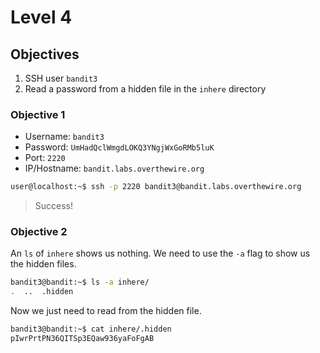 # Level 4

## Objectives

1. SSH user `bandit3`
2. Read a password from a hidden file in the `inhere` directory

### Objective 1

* Username: `bandit3`
* Password: `UmHadQclWmgdLOKQ3YNgjWxGoRMb5luK`
* Port: `2220`  
* IP/Hostname: `bandit.labs.overthewire.org`

```sh
user@localhost:~$ ssh -p 2220 bandit3@bandit.labs.overthewire.org
```

> Success!

### Objective 2

An `ls` of `inhere` shows us nothing. We need to use the `-a` flag to show us the hidden files.

```sh
bandit3@bandit:~$ ls -a inhere/
.  ..  .hidden
```

Now we just need to read from the hidden file.

```sh
bandit3@bandit:~$ cat inhere/.hidden
pIwrPrtPN36QITSp3EQaw936yaFoFgAB
```